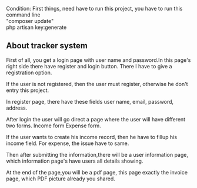 Condition: First things, need have to run this project, you have to run this command line 
<br/>
"composer update"
 <br/>
              php artisan key:generate
## About tracker system

First of all, you get a login page with user name and password.In this page's right side there have register and login button.
There I have to give a registration option.

If the user is not registered, then the user must register, otherwise he don't entry this project.

In register page, there have these fields user name, email, password, address.

After login the user will go direct a page where the user will have different two forms.
Income form
Expense form.

If the user wants to create his income record, then he have to fillup his income field.
For expense, the issue have to same.

Then after submitting the information,there will be a user information page, which information page's have users
all details showing.

At the end of the page,you will be a pdf page, this page exactly the invoice page, which PDF picture already
you shared. 
